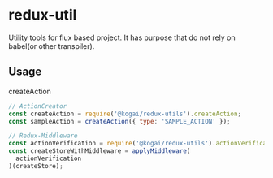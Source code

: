 # redux-util

Utility tools for flux based project.
It has purpose that do not rely on babel(or other transpiler).


## Usage

createAction

```js
// ActionCreator
const createAction = require('@kogai/redux-utils').createAction;
const sampleAction = createAction({ type: 'SAMPLE_ACTION' });

// Redux-Middleware
const actionVerification = require('@kogai/redux-utils').actionVerification;
const createStoreWithMiddleware = applyMiddleware(
  actionVerification
)(createStore);
```
